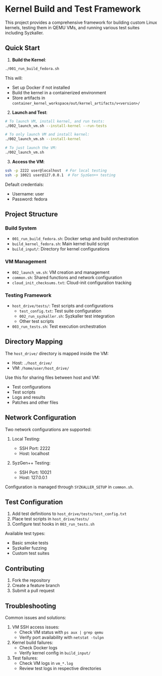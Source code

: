 # Kernel Build and Test Framework

This project provides a comprehensive framework for building custom Linux kernels, testing them in QEMU VMs, and running various test suites including Syzkaller.

## Quick Start

1. **Build the Kernel**:
```bash
./001_run_build_fedora.sh
```
This will:
- Set up Docker if not installed
- Build the kernel in a containerized environment
- Store artifacts in `container_kernel_workspace/out/kernel_artifacts/v<version>/`

2. **Launch and Test**:
```bash
# To launch VM, install kernel, and run tests:
./002_launch_vm.sh --install-kernel --run-tests

# To only launch VM and install kernel:
./002_launch_vm.sh --install-kernel

# To just launch the VM:
./002_launch_vm.sh
```

3. **Access the VM**:
```bash
ssh -p 2222 user@localhost  # For local testing
ssh -p 10021 user@127.0.0.1  # For SyzGen++ testing
```
Default credentials:
- Username: user
- Password: fedora

## Project Structure

### Build System
- `001_run_build_fedora.sh`: Docker setup and build orchestration
- `build_kernel_fedora.sh`: Main kernel build script
- `build_input/`: Directory for kernel configurations

### VM Management
- `002_launch_vm.sh`: VM creation and management
- `common.sh`: Shared functions and network configuration
- `cloud_init_checksums.txt`: Cloud-init configuration tracking

### Testing Framework
- `host_drive/tests/`: Test scripts and configurations
  - `test_config.txt`: Test suite configuration
  - `002_run_syzkaller.sh`: Syzkaller test integration
  - Other test scripts
- `003_run_tests.sh`: Test execution orchestration

## Directory Mapping
The `host_drive/` directory is mapped inside the VM:
- Host: `./host_drive/`
- VM: `/home/user/host_drive/`

Use this for sharing files between host and VM:
- Test configurations
- Test scripts
- Logs and results
- Patches and other files

## Network Configuration
Two network configurations are supported:
1. Local Testing:
   - SSH Port: 2222
   - Host: localhost

2. SyzGen++ Testing:
   - SSH Port: 10021
   - Host: 127.0.0.1

Configuration is managed through `SYZKALLER_SETUP` in `common.sh`.

## Test Configuration
1. Add test definitions to `host_drive/tests/test_config.txt`
2. Place test scripts in `host_drive/tests/`
3. Configure test hooks in `003_run_tests.sh`

Available test types:
- Basic smoke tests
- Syzkaller fuzzing
- Custom test suites

## Contributing
1. Fork the repository
2. Create a feature branch
3. Submit a pull request

## Troubleshooting
Common issues and solutions:
1. VM SSH access issues:
   - Check VM status with `ps aux | grep qemu`
   - Verify port availability with `netstat -tulpn`
2. Kernel build failures:
   - Check Docker logs
   - Verify kernel config in `build_input/`
3. Test failures:
   - Check VM logs in `vm_*.log`
   - Review test logs in respective directories
